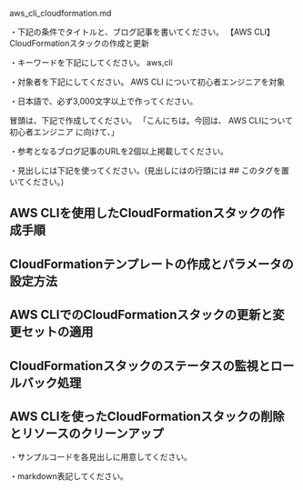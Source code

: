 aws_cli_cloudformation.md

・下記の条件でタイトルと、ブログ記事を書いてください。
【AWS CLI】CloudFormationスタックの作成と更新

・キーワードを下記にしてください。
aws,cli

・対象者を下記にしてください。
  AWS CLI について初心者エンジニアを対象


・日本語で、必ず3,000文字以上で作ってください。

冒頭は、下記で作成してください。
「こんにちは。今回は、
AWS CLIについて初心者エンジニア
に向けて、」

・参考となるブログ記事のURLを2個以上掲載してください。

・見出しには下記を使ってください。(見出しにはの行頭には ## このタグを置いてください。)
## AWS CLIを使用したCloudFormationスタックの作成手順
## CloudFormationテンプレートの作成とパラメータの設定方法
## AWS CLIでのCloudFormationスタックの更新と変更セットの適用
## CloudFormationスタックのステータスの監視とロールバック処理
## AWS CLIを使ったCloudFormationスタックの削除とリソースのクリーンアップ

・サンプルコードを各見出しに用意してください。

・markdown表記してください。

